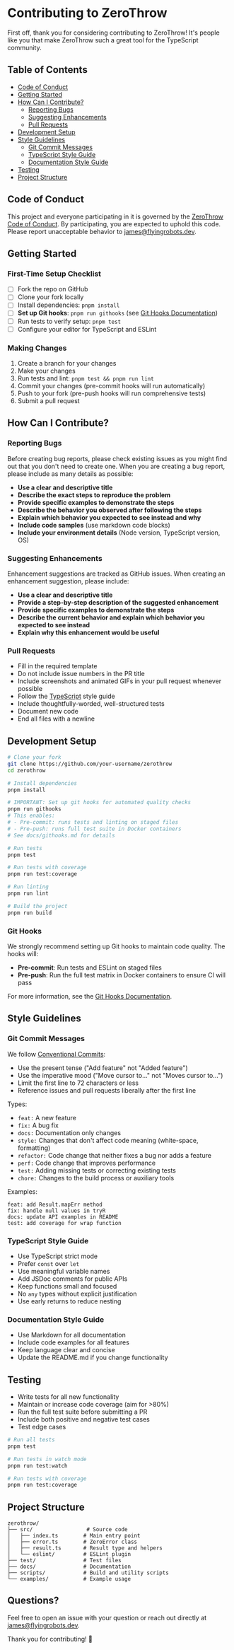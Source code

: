 # Contributing to ZeroThrow

First off, thank you for considering contributing to ZeroThrow! It's people like you that make ZeroThrow such a great tool for the TypeScript community.

## Table of Contents

- [Code of Conduct](#code-of-conduct)
- [Getting Started](#getting-started)
- [How Can I Contribute?](#how-can-i-contribute)
  - [Reporting Bugs](#reporting-bugs)
  - [Suggesting Enhancements](#suggesting-enhancements)
  - [Pull Requests](#pull-requests)
- [Development Setup](#development-setup)
- [Style Guidelines](#style-guidelines)
  - [Git Commit Messages](#git-commit-messages)
  - [TypeScript Style Guide](#typescript-style-guide)
  - [Documentation Style Guide](#documentation-style-guide)
- [Testing](#testing)
- [Project Structure](#project-structure)

## Code of Conduct

This project and everyone participating in it is governed by the [ZeroThrow Code of Conduct](CODE_OF_CONDUCT.md). By participating, you are expected to uphold this code. Please report unacceptable behavior to james@flyingrobots.dev.

## Getting Started

### First-Time Setup Checklist

- [ ] Fork the repo on GitHub
- [ ] Clone your fork locally
- [ ] Install dependencies: `pnpm install`
- [ ] **Set up Git hooks**: `pnpm run githooks` (see [Git Hooks Documentation](docs/githooks.md))
- [ ] Run tests to verify setup: `pnpm test`
- [ ] Configure your editor for TypeScript and ESLint

### Making Changes

1. Create a branch for your changes
2. Make your changes
3. Run tests and lint: `pnpm test && pnpm run lint`
4. Commit your changes (pre-commit hooks will run automatically)
5. Push to your fork (pre-push hooks will run comprehensive tests)
6. Submit a pull request

## How Can I Contribute?

### Reporting Bugs

Before creating bug reports, please check existing issues as you might find out that you don't need to create one. When you are creating a bug report, please include as many details as possible:

- **Use a clear and descriptive title**
- **Describe the exact steps to reproduce the problem**
- **Provide specific examples to demonstrate the steps**
- **Describe the behavior you observed after following the steps**
- **Explain which behavior you expected to see instead and why**
- **Include code samples** (use markdown code blocks)
- **Include your environment details** (Node version, TypeScript version, OS)

### Suggesting Enhancements

Enhancement suggestions are tracked as GitHub issues. When creating an enhancement suggestion, please include:

- **Use a clear and descriptive title**
- **Provide a step-by-step description of the suggested enhancement**
- **Provide specific examples to demonstrate the steps**
- **Describe the current behavior and explain which behavior you expected to see instead**
- **Explain why this enhancement would be useful**

### Pull Requests

- Fill in the required template
- Do not include issue numbers in the PR title
- Include screenshots and animated GIFs in your pull request whenever possible
- Follow the [TypeScript](#typescript-style-guide) style guide
- Include thoughtfully-worded, well-structured tests
- Document new code
- End all files with a newline

## Development Setup

```bash
# Clone your fork
git clone https://github.com/your-username/zerothrow
cd zerothrow

# Install dependencies
pnpm install

# IMPORTANT: Set up git hooks for automated quality checks
pnpm run githooks
# This enables:
# - Pre-commit: runs tests and linting on staged files
# - Pre-push: runs full test suite in Docker containers
# See docs/githooks.md for details

# Run tests
pnpm test

# Run tests with coverage
pnpm run test:coverage

# Run linting
pnpm run lint

# Build the project
pnpm run build
```

### Git Hooks

We strongly recommend setting up Git hooks to maintain code quality. The hooks will:
- **Pre-commit**: Run tests and ESLint on staged files
- **Pre-push**: Run the full test matrix in Docker containers to ensure CI will pass

For more information, see the [Git Hooks Documentation](docs/githooks.md).

## Style Guidelines

### Git Commit Messages

We follow [Conventional Commits](https://www.conventionalcommits.org/):

- Use the present tense ("Add feature" not "Added feature")
- Use the imperative mood ("Move cursor to..." not "Moves cursor to...")
- Limit the first line to 72 characters or less
- Reference issues and pull requests liberally after the first line

Types:
- `feat:` A new feature
- `fix:` A bug fix
- `docs:` Documentation only changes
- `style:` Changes that don't affect code meaning (white-space, formatting)
- `refactor:` Code change that neither fixes a bug nor adds a feature
- `perf:` Code change that improves performance
- `test:` Adding missing tests or correcting existing tests
- `chore:` Changes to the build process or auxiliary tools

Examples:
```
feat: add Result.mapErr method
fix: handle null values in tryR
docs: update API examples in README
test: add coverage for wrap function
```

### TypeScript Style Guide

- Use TypeScript strict mode
- Prefer `const` over `let`
- Use meaningful variable names
- Add JSDoc comments for public APIs
- Keep functions small and focused
- No `any` types without explicit justification
- Use early returns to reduce nesting

### Documentation Style Guide

- Use Markdown for all documentation
- Include code examples for all features
- Keep language clear and concise
- Update the README.md if you change functionality

## Testing

- Write tests for all new functionality
- Maintain or increase code coverage (aim for >80%)
- Run the full test suite before submitting a PR
- Include both positive and negative test cases
- Test edge cases

```bash
# Run all tests
pnpm test

# Run tests in watch mode
pnpm run test:watch

# Run tests with coverage
pnpm run test:coverage
```

## Project Structure

```
zerothrow/
├── src/                 # Source code
│   ├── index.ts        # Main entry point
│   ├── error.ts        # ZeroError class
│   ├── result.ts       # Result type and helpers
│   └── eslint/         # ESLint plugin
├── test/               # Test files
├── docs/               # Documentation
├── scripts/            # Build and utility scripts
└── examples/           # Example usage
```

## Questions?

Feel free to open an issue with your question or reach out directly at james@flyingrobots.dev.

Thank you for contributing! 🚀
